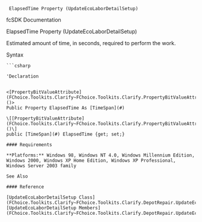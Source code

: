 ﻿     ElapsedTime Property (UpdateEcoLaborDetailSetup)                                                   

fcSDK Documentation

ElapsedTime Property (UpdateEcoLaborDetailSetup)

Estimated amount of time, in seconds, required to perform the work.

Syntax

```vbnet
```csharp

'Declaration
 

<[PropertyBitValueAttribute](FChoice.Toolkits.Clarify~FChoice.Toolkits.Clarify.PropertyBitValueAttribute.md)()>
Public Property ElapsedTime As [TimeSpan](#)

\[[PropertyBitValueAttribute](FChoice.Toolkits.Clarify~FChoice.Toolkits.Clarify.PropertyBitValueAttribute.md)()\]
public [TimeSpan](#) ElapsedTime {get; set;}

#### Requirements

**Platforms:** Windows 98, Windows NT 4.0, Windows Millennium Edition, Windows 2000, Windows XP Home Edition, Windows XP Professional, Windows Server 2003 family

See Also

#### Reference

[UpdateEcoLaborDetailSetup Class](FChoice.Toolkits.Clarify~FChoice.Toolkits.Clarify.DepotRepair.UpdateEcoLaborDetailSetup.md)  
[UpdateEcoLaborDetailSetup Members](FChoice.Toolkits.Clarify~FChoice.Toolkits.Clarify.DepotRepair.UpdateEcoLaborDetailSetup_members.md)